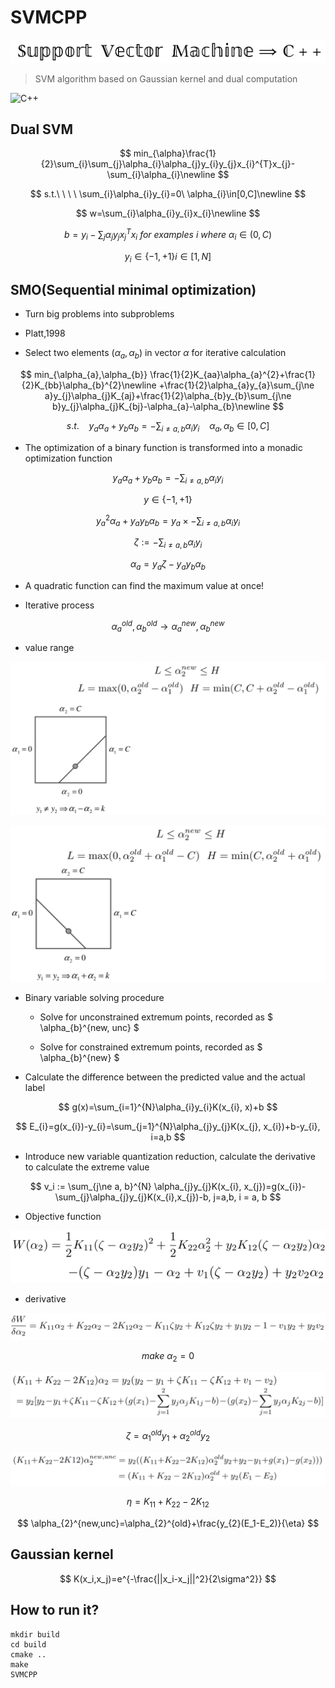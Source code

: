 # SVMCPP

![](./static/SVMCPP.png)

> SVM algorithm based on Gaussian kernel and dual computation

![C++](https://img.shields.io/badge/SVM-C++-informational?style=flat-square&logo=cplusplus&logoColor=white&color=2bbc8a)


## Dual SVM


$$
min_{\alpha}\frac{1}{2}\sum_{i}\sum_{j}\alpha_{i}\alpha_{j}y_{i}y_{j}x_{i}^{T}x_{j}-\sum_{i}\alpha_{i}\newline
$$

$$
s.t.\ \ \ \ \sum_{i}\alpha_{i}y_{i}=0\ \alpha_{i}\in[0,C]\newline
$$

$$
w=\sum_{i}\alpha_{i}y_{i}x_{i}\newline
$$

$$
b=y_{i}-\sum_{j}\alpha_{j}y_{j}x_{j}^{T}x_{i}\ for\ examples\ i\ where\ \alpha_{i}\in(0,C)
$$

$$
y_i \in \{-1,+1\} i \in [1,N]
$$

## SMO(Sequential minimal optimization)

- Turn big problems into subproblems
- Platt,1998

- Select two elements $(\alpha_a, \alpha_b)$ in vector $\alpha$ for iterative calculation

$$
min_{\alpha_{a},\alpha_{b}} \frac{1}{2}K_{aa}\alpha_{a}^{2}+\frac{1}{2}K_{bb}\alpha_{b}^{2}\newline
+\frac{1}{2}\alpha_{a}y_{a}\sum_{j\ne a}y_{j}\alpha_{j}K_{aj}+\frac{1}{2}\alpha_{b}y_{b}\sum_{j\ne b}y_{j}\alpha_{j}K_{bj}-\alpha_{a}-\alpha_{b}\newline
$$

$$
s.t.\ \ \ \ y_{a}\alpha_{a}+y_{b}\alpha_{b}=-\sum_{i\ne a, b}\alpha_{i}y_{i}\ \ \ \ \alpha_{a}, \alpha_{b}\in[0,C]
$$

- The optimization of a binary function is transformed into a monadic optimization function

$$
y_{a}\alpha_{a}+y_{b}\alpha_{b}=-\sum_{i\ne a, b}\alpha_{i}y_{i}
$$

$$
y \in \{-1,+1\}
$$

$$
y_{a}^2\alpha_{a}+y_{a}y_{b}\alpha_{b}=y_{a} \times -\sum_{i\ne a, b}\alpha_{i}y_{i}
$$

$$
\zeta := -\sum_{i\ne a, b}\alpha_{i}y_{i}
$$

$$
\alpha_{a}=y_{a}\zeta-y_{a}y_{b}\alpha_{b}
$$

- A quadratic function can find the maximum value at once!

- Iterative process

$$
\alpha_{a}^{old},\alpha_{b}^{old} \rightarrow \alpha_{a}^{new},\alpha_{b}^{new}
$$

- value range

![value range1](./static/value%20range1.png)

![value range2](./static/value%20range2.png)

- Binary variable solving procedure

    - Solve for unconstrained extremum points, recorded as $ \alpha_{b}^{new, unc} $

    - Solve for constrained extremum points, recorded as $ \alpha_{b}^{new} $

- Calculate the difference between the predicted value and the actual label

$$
g(x)=\sum_{i=1}^{N}\alpha_{i}y_{i}K(x_{i}, x)+b
$$

$$
E_{i}=g(x_{i})-y_{i}=\sum_{j=1}^{N}\alpha_{j}y_{j}K(x_{j}, x_{i})+b-y_{i}, i=a,b
$$

- Introduce new variable quantization reduction, calculate the derivative to calculate the extreme value

$$
v_i := \sum_{j\ne a, b}^{N} \alpha_{j}y_{j}K(x_{i}, x_{j})=g(x_{i})-\sum_{j}\alpha_{j}y_{j}K(x_{i},x_{j})-b, j=a,b, i = a, b
$$

- Objective function

![Objective function](./static/Objective%20function.png)

- derivative

![derivative](./static/derivative.png)

$$
make\ \alpha_{2}=0
$$

![output](./static/output.png)

$$
\zeta = \alpha_{1}^{old}y_{1}+\alpha_{2}^{old}y_{2}
$$

![zeta](./static/zeta.png)

$$
\eta = K_{11}+K_{22}-2K_{12}
$$

$$
\alpha_{2}^{new,unc}=\alpha_{2}^{old}+\frac{y_{2}(E_1-E_2)}{\eta}
$$

## Gaussian kernel

$$
K(x_i,x_j)=e^{-\frac{||x_i-x_j||^2}{2\sigma^2}}
$$

## How to run it?

```shell
mkdir build
cd build
cmake ..
make
SVMCPP
```